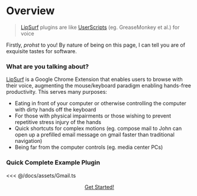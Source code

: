 # Overview
> [LipSurf](https://chrome.google.com/webstore/detail/lipsurf/lnnmjmalakahagblkkcnjkoaihlfglon) plugins are like [UserScripts](https://en.wikipedia.org/wiki/Userscript) (eg. GreaseMonkey et al.) for voice

Firstly, _prohst_ to you! By nature of being on this page, I can tell you are of exquisite tastes for software.

### What are you talking about?

[LipSurf](https://chrome.google.com/webstore/detail/lipsurf/lnnmjmalakahagblkkcnjkoaihlfglon) is a Google Chrome Extension that enables users to browse with their voice, augmenting the mouse/keyboard paradigm enabling hands-free productivity. This serves many purposes:

 - Eating in front of your computer or otherwise controlling the computer with dirty hands off the keyboard
 - For those with physical impairments or those wishing to prevent repetitive stress injury of the hands
 - Quick shortcuts for complex motions (eg. <span class="voice-cmd">compose mail to John</span> can open up a prefilled email message on gmail faster than traditional navigation)
 - Being far from the computer controls (eg. media center PCs)

### Quick Complete Example Plugin

<<< @/docs/assets/Gmail.ts

<div class="button-bar" align=center>
    <a class="btn" href="#quick-start">Get Started! </a>
</div>
